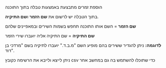 הוספת זמרים מתבצעת באמצעות טבלה בתוך התוכנה

בתוך הטבלה יש לרשום את **שם הזמר** ו**שם התיקיה**.

**שם הזמר** = השם אותו התוכנה תחפש בשמות השירים ובמאפיינים שלהם

**שם התיקיה** = שם התיקיה אליה יועברו שירי הזמר

**לדוגמה:** ניתן להגדיר ששירים בהם מופיע השם "מ.ב.ד." יועברו לתיקיה בשם "מרדכי בן דוד".

ניתן לייצא ולייבא את הרשימה כקובץ csv כדי שתוכלו להשתמש בה גם במחשב אחר